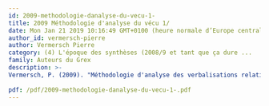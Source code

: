 ```yaml
---
id: 2009-methodologie-danalyse-du-vecu-1-
title: 2009 Méthodologie d'analyse du vécu 1/
date: Mon Jan 21 2019 10:16:49 GMT+0100 (heure normale d’Europe centrale)
author_id: vermersch-pierre
author: Vermersch Pierre
category: (4) L'époque des synthèses (2008/9 et tant que ça dure ...
family: Auteurs du Grex
description: >-
Vermersch, P. (2009). "Méthodologie d'analyse des verbalisations relatives à des vécus : 1/ Première partie : organiser les données de verbalisation en suivant le modèle de la sémiose." Expliciter(81): 1-21.
 
pdf: /pdf/2009-methodologie-danalyse-du-vecu-1-.pdf
---
```


